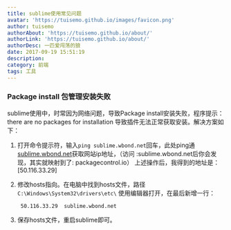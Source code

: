 ```yaml
---
title: sublime使用常见问题
avatar: 'https://tuisemo.github.io/images/favicon.png'
author: tuisemo
authorAbout: 'https://tuisemo.github.io/about/'
authorLink: 'https://tuisemo.github.io/about/'
authorDesc: 一匹爱闯荡的狼
date: 2017-09-19 15:51:19
description:
category: 前端
tags: 工具
---
```


### Package install 包管理安装失败

sublime使用中，时常因为网络问题，导致Package install安装失败，程序提示：there are no packages for installation
导致插件无法正常获取安装。解决方案如下：

1. 打开命令提示符，输入`ping sublime.wbond.net`回车，此处ping通[sublime.wbond.net](https://packagecontrol.io/)获取网站ip地址，（访问 :sublime.wbond.net后你会发现，其实就映射到了: packagecontrol.io）
上述操作后，我得到的地址是：[50.116.33.29]

2. 修改hosts指向。在电脑中找到hosts文件，路径`C:\Windows\System32\drivers\etc\` 使用编辑器打开，在最后新增一行：		

		50.116.33.29  sublime.wbond.net
	
3. 保存hosts文件，重启sublime即可。